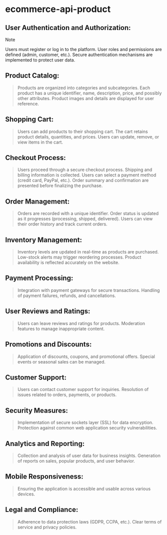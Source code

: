 # ecommerce-api-product













## User Authentication and Authorization:
> [!NOTE] 
> Users must register or log in to the platform.
User roles and permissions are defined (admin, customer, etc.).
Secure authentication mechanisms are implemented to protect user data.


## Product Catalog:

>Products are organized into categories and subcategories.
Each product has a unique identifier, name, description, price, and possibly other attributes.
Product images and details are displayed for user reference.

## Shopping Cart:
>Users can add products to their shopping cart.
The cart retains product details, quantities, and prices.
Users can update, remove, or view items in the cart.

## Checkout Process:
>Users proceed through a secure checkout process.
Shipping and billing information is collected.
Users can select a payment method (credit card, PayPal, etc.).
Order summary and confirmation are presented before finalizing the purchase.

## Order Management:
>Orders are recorded with a unique identifier.
Order status is updated as it progresses (processing, shipped, delivered).
Users can view their order history and track current orders.

## Inventory Management:
>Inventory levels are updated in real-time as products are purchased.
Low-stock alerts may trigger reordering processes.
Product availability is reflected accurately on the website.

## Payment Processing:
>Integration with payment gateways for secure transactions.
Handling of payment failures, refunds, and cancellations.

## User Reviews and Ratings:
>Users can leave reviews and ratings for products.
Moderation features to manage inappropriate content.

## Promotions and Discounts:
>Application of discounts, coupons, and promotional offers.
Special events or seasonal sales can be managed.

## Customer Support:
>Users can contact customer support for inquiries.
Resolution of issues related to orders, payments, or products.

## Security Measures:
>Implementation of secure sockets layer (SSL) for data encryption.
Protection against common web application security vulnerabilities.

## Analytics and Reporting:
>Collection and analysis of user data for business insights.
Generation of reports on sales, popular products, and user behavior.

## Mobile Responsiveness:
>Ensuring the application is accessible and usable across various devices.

## Legal and Compliance:
>Adherence to data protection laws (GDPR, CCPA, etc.).
Clear terms of service and privacy policies.

